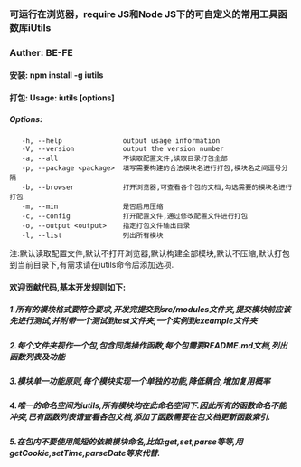 ### 可运行在浏览器，require JS和Node JS下的可自定义的常用工具函数库iUtils

### Auther: BE-FE


#### 安装: npm install -g iutils 

#### 打包: Usage: iutils [options]

##### Options:

       -h, --help               output usage information
       -V, --version            output the version number
       -a, --all                不读取配置文件,读取目录打包全部
       -p, --package <package>  填写需要构建的合法模块名进行打包,模块名之间逗号分隔
       -b, --browser            打开浏览器,可查看各个包的文档,勾选需要的模块名进行打包
       -m, --min                是否启用压缩
       -c, --config             打开配置文件,通过修改配置文件进行打包
       -o, --output <output>    指定打包文件输出目录
       -l, --list               列出所有模块

注:默认读取配置文件,默认不打开浏览器,默认构建全部模块,默认不压缩,默认打包到当前目录下,有需求请在iutils命令后添加选项.






#### 欢迎贡献代码,基本开发规则如下:
##### 1.所有的模块格式要符合要求,开发完提交到src/modules文件夹,提交模块前应该先进行测试,并附带一个测试到test文件夹,一个实例到exeample文件夹
##### 2.每个文件夹视作一个包,包含同类操作函数,每个包需要README.md文档,列出函数列表及功能
##### 3.模块单一功能原则,每个模块实现一个单独的功能,降低耦合,增加复用概率
##### 4.唯一的命名空间为iutils,所有模块均在此命名空间下.因此所有的函数命名不能冲突,已有函数列表请查看各包文档,添加了函数需要在包文档更新函数索引.
##### 5.在包内不要使用简短的依赖模块命名,比如:get,set,parse等等,用getCookie,setTime,parseDate等来代替.